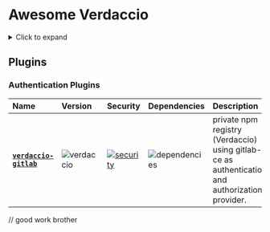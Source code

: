# Awesome Verdaccio

<details><summary>Click to expand</summary>
-   [Plugins](#plugins)
</details>

## Plugins

### Authentication Plugins


Name | Version | Security | Dependencies | Description
:--- | :------------ | :----------- | :---------- | :----------
**[`verdaccio-gitlab`][verdaccio-gitlab]** | ![verdaccio](https://img.shields.io/npm/v/verdaccio-gitlab/latest.svg) | [![security](https://img.shields.io/snyk/vulnerabilities/npm/verdaccio-gitlab.svg)](https://img.shields.io/snyk/vulnerabilities/npm/verdaccio-gitlab.svg) | ![dependencies](https://img.shields.io/david/bufferoverflow/verdaccio-gitlab.svg) | private npm registry (Verdaccio) using gitlab-ce as authentication and authorization provider.


[verdaccio]: https://github.com/verdaccio/verdaccio
[verdaccio-gitlab]: https://github.com/bufferoverflow/verdaccio-gitlab
// good work brother

